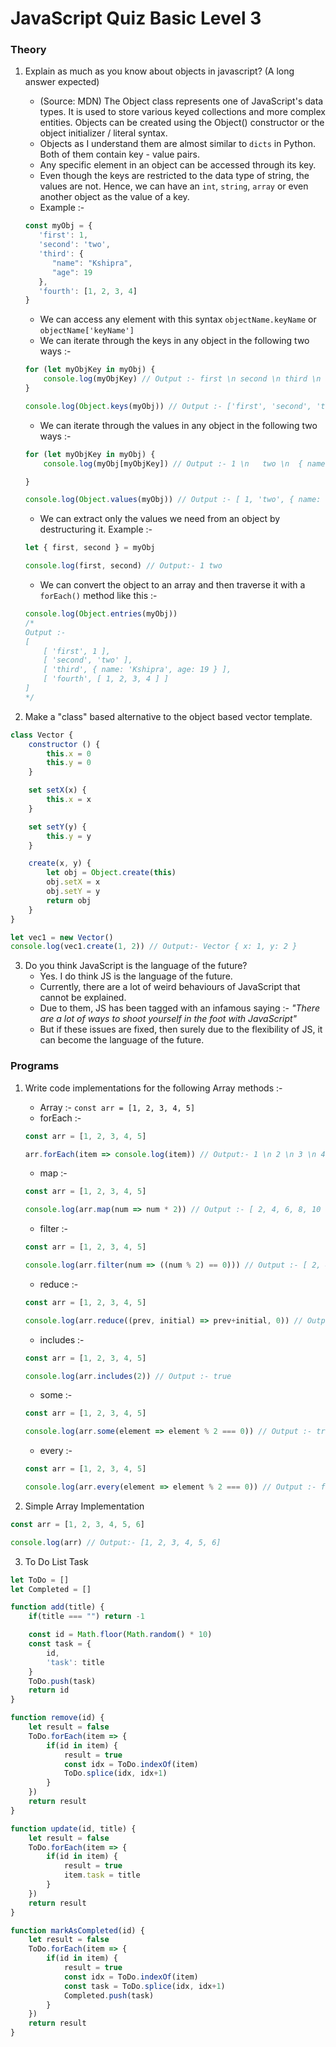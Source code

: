 # JavaScript Quiz Basic Level 3


### Theory

1. Explain as much as you know about objects in javascript? (A long answer expected)
    * (Source: MDN) The Object class represents one of JavaScript's data types. It is used to store various keyed collections and more complex entities. Objects can be created using the Object() constructor or the object initializer / literal syntax.
    * Objects as I understand them are almost similar to `dicts` in Python. Both of them contain key - value pairs.
    * Any specific element in an object can be accessed through its key.
    * Even though the keys are restricted to the data type of string, the values are not. Hence, we can have an `int`, `string`, `array` or even another object as the value of a key.
    * Example :-
   ```js
   const myObj = {
      'first': 1,
      'second': 'two',
      'third': {
         "name": "Kshipra",
         "age": 19
      },
      'fourth': [1, 2, 3, 4]
   }
   ```
   * We can access any element with this syntax `objectName.keyName` or `objectName['keyName']`
   * We can iterate through the keys in any object in the following two ways :-
   ```js
   for (let myObjKey in myObj) {
       console.log(myObjKey) // Output :- first \n second \n third \n fourth
   }
   
   console.log(Object.keys(myObj)) // Output :- ['first', 'second', 'third', 'fourth']
   ```
    * We can iterate through the values in any object in the following two ways :-
   ```js
   for (let myObjKey in myObj) {
       console.log(myObj[myObjKey]) // Output :- 1 \n 	two \n 	{ name: 'Kshipra', age: 19 } \n  [ 1, 2, 3, 4 ]
   
   }
   
   console.log(Object.values(myObj)) // Output :- [ 1, 'two', { name: 'Kshipra', age: 19 }, [ 1, 2, 3, 4 ] ]
   ```
   * We can extract only the values we need from an object by destructuring it. Example :- 
   ```js
   let { first, second } = myObj
   
   console.log(first, second) // Output:- 1 two
   ```
   * We can convert the object to an array and then traverse it with a `forEach()` method like this :- 
   ```js
   console.log(Object.entries(myObj))
   /*
   Output :-
   [
       [ 'first', 1 ],
       [ 'second', 'two' ],
       [ 'third', { name: 'Kshipra', age: 19 } ],
       [ 'fourth', [ 1, 2, 3, 4 ] ]
   ]
   */
   ```

2. Make a "class" based alternative to the object based vector template.
```js
class Vector {
	constructor () {
		this.x = 0
		this.y = 0
	}

	set setX(x) {
		this.x = x
	}

	set setY(y) {
		this.y = y
	}

	create(x, y) {
		let obj = Object.create(this)
		obj.setX = x
		obj.setY = y
		return obj
	}
}

let vec1 = new Vector()
console.log(vec1.create(1, 2)) // Output:- Vector { x: 1, y: 2 }
```

3. Do you think JavaScript is the language of the future?
   * Yes. I do think JS is the language of the future.
   * Currently, there are a lot of weird behaviours of JavaScript that cannot be explained. 
   * Due to them, JS has been tagged with an infamous saying :- _"There are a lot of ways to shoot yourself in the foot with JavaScript"_
   * But if these issues are fixed, then surely due to the flexibility of JS, it can become the language of the future.



### Programs

1. Write code implementations for the following Array methods :-
   * Array :- `const arr = [1, 2, 3, 4, 5]`
   * forEach :- 
   ```js
   const arr = [1, 2, 3, 4, 5]
   
   arr.forEach(item => console.log(item)) // Output:- 1 \n 2 \n 3 \n 4 \n 5
   ```
   * map :-
   ```js
   const arr = [1, 2, 3, 4, 5]
   
   console.log(arr.map(num => num * 2)) // Output :- [ 2, 4, 6, 8, 10 ]
   ```
   * filter :- 
   ```js
   const arr = [1, 2, 3, 4, 5]
   
   console.log(arr.filter(num => ((num % 2) == 0))) // Output :- [ 2, 4 ]
   ```
   * reduce :- 
   ```js
   const arr = [1, 2, 3, 4, 5]
   
   console.log(arr.reduce((prev, initial) => prev+initial, 0)) // Output :- 15
   ```
   * includes :- 
   ```js
   const arr = [1, 2, 3, 4, 5]
   
   console.log(arr.includes(2)) // Output :- true
   ```
   * some :-
   ```js
   const arr = [1, 2, 3, 4, 5]
   
   console.log(arr.some(element => element % 2 === 0)) // Output :- true
   ```
   * every :-
   ```js
   const arr = [1, 2, 3, 4, 5]
   
   console.log(arr.every(element => element % 2 === 0)) // Output :- false
   ```
   
2. Simple Array Implementation
```js
const arr = [1, 2, 3, 4, 5, 6]

console.log(arr) // Output:- [1, 2, 3, 4, 5, 6]
```

3. To Do List Task
```js
let ToDo = []
let Completed = []

function add(title) {
	if(title === "") return -1

	const id = Math.floor(Math.random() * 10)
	const task = {
		id,
		'task': title
	}
	ToDo.push(task)
	return id
}

function remove(id) {
	let result = false
	ToDo.forEach(item => {
		if(id in item) {
			result = true
			const idx = ToDo.indexOf(item)
			ToDo.splice(idx, idx+1)
		}
	})
	return result
}

function update(id, title) {
	let result = false
	ToDo.forEach(item => {
		if(id in item) {
			result = true
			item.task = title
		}
	})
	return result
}

function markAsCompleted(id) {
	let result = false
	ToDo.forEach(item => {
		if(id in item) {
			result = true
			const idx = ToDo.indexOf(item)
			const task = ToDo.splice(idx, idx+1)
			Completed.push(task)
		}
	})
	return result
}
```